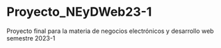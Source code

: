 # Proyecto_NEyDWeb23-1
Proyecto final para la materia de negocios electrónicos y desarrollo web semestre 2023-1
